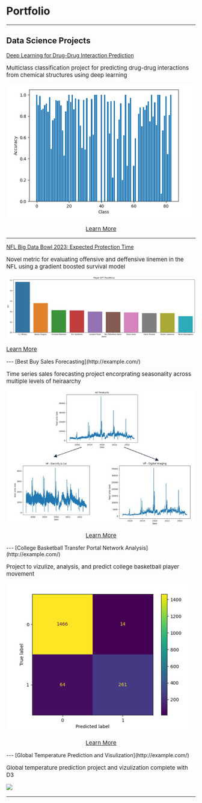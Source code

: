 # Portfolio

---

## Data Science Projects 

[Deep Learning for Drug-Drug Interaction Prediction](/DDI_page)
<p style="font-size:15px">Multiclass classification project for predicting drug-drug interactions from chemical structures using deep learning</p> 
<a href="https://tcody6.github.io/DDI_page"><img src="images/img2DDI.png?raw=true"/></a>
<p align="center" style="font-size:15px"><a href="https://tcody6.github.io/DDI_page">Learn More</a></p>

---
[NFL Big Data Bowl 2023: Expected Protection Time](/bowl)
<p style="font-size:15px">Novel metric for evaluating offensive and deffensive linemen in the NFL using a gradient boosted survival model</p>
<a href="https://tcody6.github.io/bowl"><img src="images/PlayerEPT.png?raw=true"/></a>
<p style="font-size:15px"><a href="https://tcody6.github.io/bowl">Learn More</a></p>
---
[Best Buy Sales Forecasting](http://example.com/)
<p style="font-size:15px">Time series sales forecasting project encorprating seasonality across multiple levels of heiraarchy</p>
<img src="images/Trends.png?raw=true"/>
<p align="center" style="font-size:15px"><a href="https://tcody6.github.io/bestbuy">Learn More</a></p>
---
[College Basketball Transfer Portal Network Analysis](http://example.com/)
<p style="font-size:15px">Project to vizulize, analysis, and predict college basketball player movement</p>
<img src="images/Results.png?raw=true"/>
<p align="center" style="font-size:15px"><a href="https://tcody6.github.io/portal">Learn More</a></p>
---
[Global Temperature Prediction and Visulization](http://example.com/)
<p style="font-size:15px">Global temperature prediction project and vizulization complete with D3</p>
<img src="images/dummy_thumbnail.jpg?raw=true"/>

---
